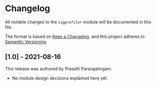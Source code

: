 # Changelog

All notable changes to the `sigprofiler` module will be documented in this file.

The format is based on [Keep a Changelog](https://keepachangelog.com/en/1.0.0/),
and this project adheres to [Semantic Versioning](https://semver.org/spec/v2.0.0.html).

## [1.0] - 2021-08-16

This release was authored by Prasath Pararajalingam.

<!-- TODO: Explain each important module design decision below. -->

- No module design decisions explained here yet.
